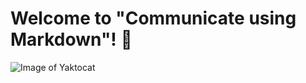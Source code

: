 # Welcome to "Communicate using Markdown"! 👋
![Image of Yaktocat](https://octodex.github.com/images/yaktocat.png)
